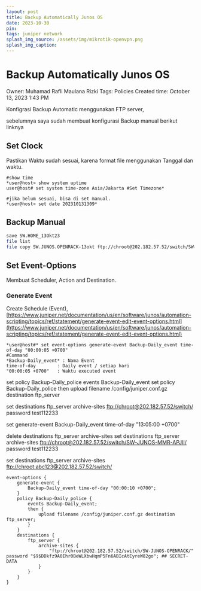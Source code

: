 ```yaml
---
layout: post
title: Backup Automatically Junos OS
date: 2023-10-30
pin: 
tags: juniper network
splash_img_source: /assets/img/mikrotik-openvpn.png
splash_img_caption: 
---
```


# Backup Automatically Junos OS

Owner: Muhamad Rafli Maulana Rizki
Tags: Policies
Created time: October 13, 2023 1:43 PM

Konfigrasi Backup Automatic menggunakan FTP server, 

sebelumnya saya sudah membuat konfigurasi Backup manual berikut linknya 

## Set Clock

Pastikan Waktu sudah sesuai, karena format file menggunakan Tanggal dan waktu.

```visual-basic
#show time 
*user@host> show system uptime 
user@host# set system time-zone Asia/Jakarta #Set Timezone*

#jika belum sesuai, bisa di set manual.
*user@host> set date 202310131309* 
```

## Backup Manual

```bash
save SW.HOME_13Okt23
file list
file copy SW.JUNOS.OPENRACK-13okt ftp://chroot@202.182.57.52/switch/SW-JUNOS-MMR-APJII/
```

## Set Event-Options

Membuat Scheduler, Action and Destination.

### Generate Event

Create Schedule (Event), [https://www.juniper.net/documentation/us/en/software/junos/automation-scripting/topics/ref/statement/generate-event-edit-event-options.html](https://www.juniper.net/documentation/us/en/software/junos/automation-scripting/topics/ref/statement/generate-event-edit-event-options.html)

```visual-basic
*user@host#* set event-options generate-event Backup-Daily_event time-of-day "00:00:05 +0700"
#Command
*Backup-Daily_event* : Nama Event
time-of-day        : Daily event / setiap hari
"00:00:05 +0700"   : Waktu executed event
```

set policy Backup-Daily_police events Backup-Daily_event
set policy Backup-Daily_police then upload filename /config/juniper.conf.gz destination ftp_server

set destinations ftp_server archive-sites [ftp://chroot@202.182.57.52/switch/](ftp://chroot@202.182.57.52/switch/SW-JUNOS-SP226/) password test112233

set generate-event Backup-Daily_event time-of-day "13:05:00 +0700"

delete destinations ftp_server archive-sites
set destinations ftp_server archive-sites [ftp://chroot@202.182.57.52/switch/SW-JUNOS-MMR-APJII/](ftp://chroot@202.182.57.52/switch/SW-JUNOS-MMR-APJII/) password test112233

set destinations ftp_server archive-sites [ftp://chroot:abc123@202.182.57.52/switch/](ftp://chroot:test112233@202.182.57.52/switch/SW-JUNOS-SP226/)

```visual-basic
event-options {
    generate-event {
        Backup-Daily_event time-of-day "00:00:10 +0700";
    }
    policy Backup-Daily_police {
        events Backup-Daily_event;
        then {
            upload filename /config/juniper.conf.gz destination ftp_server;
        }
    }
    destinations {
        ftp_server {
            archive-sites {
                "ftp://chroot@202.182.57.52/switch/SW-JUNOS-OPENRACK/" password "$9$DDkfz9A0Ihr0BeWLXbwHqmP5Fn6ABIcAtEyreW82go"; ## SECRET-DATA
            }
        }
    }
}
```